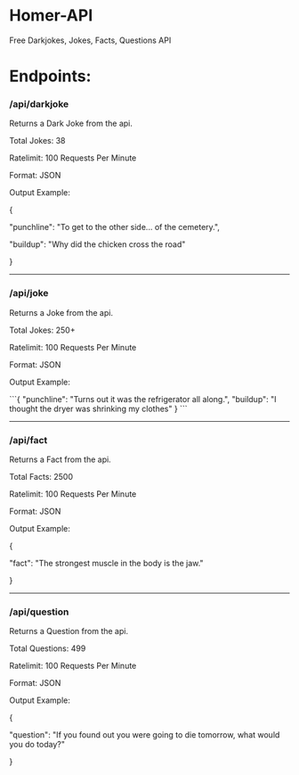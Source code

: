# Homer-API
Free Darkjokes, Jokes, Facts, Questions API

<h1>Endpoints:</h1>

<div class="darkjoke">
                <h3>/api/darkjoke</h3>
                <p>Returns a Dark Joke from the api.</p>
                <p>Total Jokes: 38</p>
                <p>Ratelimit: 100 Requests Per Minute</p>
                <p>Format: JSON</p>
                <p>Output Example:</p>
                <div class="codearea">
                    <p>{</p>
                    <p id="data">"punchline": "To get to the other side... of the cemetery.",</p>
                    <p id="data">"buildup": "Why did the chicken cross the road"</p>
                    <p>}</p>
                </div>
            </div>
            <hr>
            <div class="joke">
                <h3>/api/joke</h3>
                <p>Returns a Joke from the api.</p>
                <p>Total Jokes: 250+</p>
                <p>Ratelimit: 100 Requests Per Minute</p>
                <p>Format: JSON</p>
                <p>Output Example:</p>
                ```{
                      "punchline": "Turns out it was the refrigerator all along.",
                      "buildup": "I thought the dryer was shrinking my clothes"
                   }
                ```
            </div>
            <hr>
            <div class="fact">
                <h3>/api/fact</h3>
                <p>Returns a Fact from the api.</p>
                <p>Total Facts: 2500</p>
                <p>Ratelimit: 100 Requests Per Minute</p>
                <p>Format: JSON</p>
                <p>Output Example:</p>
                <div class="codearea">
                    <p>{</p>
                    <p id="data">"fact": "The strongest muscle in the body is the jaw."</p>
                    <p>}</p>
                </div>
            </div>
            <hr>
            <div class="question">
                <h3>/api/question</h3>
                <p>Returns a Question from the api.</p>
                <p>Total Questions: 499</p>
                <p>Ratelimit: 100 Requests Per Minute</p>
                <p>Format: JSON</p>
                <p>Output Example:</p>
                <div class="codearea">
                    <p>{</p>
                    <p id="data">"question": "If you found out you were going to die tomorrow, what would you do today?"</p>
                    <p>}</p>
                </div>
            </div>
